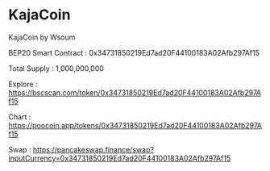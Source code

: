 # KajaCoin
KajaCoin by Wsoum

BEP20 Smart Contract : 0x34731850219Ed7ad20F44100183A02Afb297Af15

Total Supply : 1,000,000,000


Explore : https://bscscan.com/token/0x34731850219Ed7ad20F44100183A02Afb297Af15

Chart : https://poocoin.app/tokens/0x34731850219Ed7ad20F44100183A02Afb297Af15

Swap : https://pancakeswap.finance/swap?inputCurrency=0x34731850219Ed7ad20F44100183A02Afb297Af15
